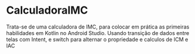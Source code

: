 # CalculadoraIMC

Trata-se de uma calculadora de IMC, para colocar em prática as primeiras habilidades em Kotlin no Android Studio.
Usando transição de dados entre telas com Intent, e switch para alternar o propriedade e calculos de ICM e IAC
